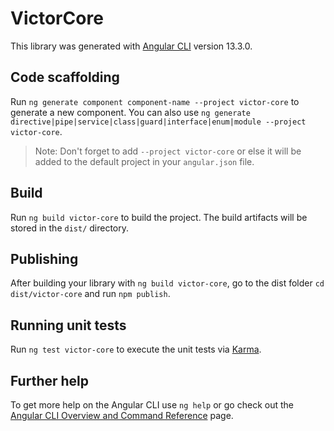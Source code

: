 # VictorCore

This library was generated with [Angular CLI](https://github.com/angular/angular-cli) version 13.3.0.

## Code scaffolding

Run `ng generate component component-name --project victor-core` to generate a new component. You can also use `ng generate directive|pipe|service|class|guard|interface|enum|module --project victor-core`.
> Note: Don't forget to add `--project victor-core` or else it will be added to the default project in your `angular.json` file. 

## Build

Run `ng build victor-core` to build the project. The build artifacts will be stored in the `dist/` directory.

## Publishing

After building your library with `ng build victor-core`, go to the dist folder `cd dist/victor-core` and run `npm publish`.

## Running unit tests

Run `ng test victor-core` to execute the unit tests via [Karma](https://karma-runner.github.io).

## Further help

To get more help on the Angular CLI use `ng help` or go check out the [Angular CLI Overview and Command Reference](https://angular.io/cli) page.
